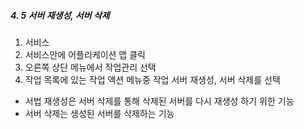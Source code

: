 ##### 4. 5 서버 재생성, 서버 삭제

1. 서비스
2. 서비스안에 어플리케이션 맵 클릭
3. 오른쪽 상단 메뉴에서 작업관리 선택
4. 작업 목록에 있는 작업 액션 메뉴중 작업 서버 재생성, 서버 삭제를 선택

* 서법 재생성은 서버 삭제를 통해 삭제된 서버를 다시 재생성 하기 위한 기능
* 서버 삭제는 생성된 서버를 삭제하는 기능



